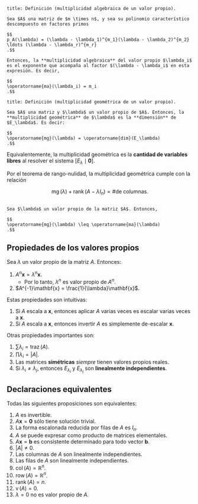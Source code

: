 ```ad-definition
title: Definición (multiplicidad algebraica de un valor propio).

Sea $A$ una matriz de $m \times n$, y sea su polinomio característico descompuesto en factores primos

$$
p_A(\lambda) = (\lambda - \lambda_1)^{m_1}(\lambda - \lambda_2)^{m_2} \ldots (\lambda - \lambda_r)^{m_r}
.$$

Entonces, la **multiplicidad algebraica** del valor propio $\lambda_i$ es el exponente que acompaña al factor $(\lambda - \lambda_i$ en esta expresión. Es decir,

$$
\operatorname{ma}(\lambda_i) = m_i
.$$

```

```ad-definition
title: Definición (multiplicidad geométrica de un valor propio).

Sea $A$ una matriz y $\lambda$ un valor propio de $A$. Entonces, la **multiplicidad geométrica** de $\lambda$ es la **dimensión** de $E_\lambda$. Es decir:

$$
\operatorname{mg}(\lambda) = \operatorname{dim}(E_\lambda)
.$$

```

Equivalentemente, la multiplicidad geométrica es la **cantidad de variables libres** al resolver el sistema $[E_\lambda \mid \mathbf{0}]$.

Por el teorema de rango-nulidad, la multiplicidad geométrica cumple con la relación

$$
\operatorname{mg}(\lambda) + \operatorname{rank}(A - \lambda I_n) = \text{\# de columnas}
.$$

```ad-theorem

Sea $\lambda$ un valor propio de la matriz $A$. Entonces,

$$
\operatorname{mg}(\lambda) \leq \operatorname{ma}(\lambda)
.$$

```

## Propiedades de los valores propios

Sea $\lambda$ un valor propio de la matriz $A$. Entonces:

1. $A^n\mathbf{x} = \lambda^n\mathbf{x}$.
	- Por lo tanto, $\lambda^n$ es valor propio de $A^n$.
2. $A^{-1}\mathbf{x} = \frac{1}{\lambda}\mathbf{x}$.

Estas propiedades son intuitivas:

1. Si $A$ escala a $\mathbf{x}$, entonces aplicar $A$ varias veces es escalar varias veces a $\mathbf{x}$.
2. Si $A$ escala a $\mathbf{x}$, entonces invertir $A$ es simplemente de-escalar $\mathbf{x}$.

Otras propiedades importantes son:

1. $\sum\lambda_i = \operatorname{traz}(A)$.
2. $\prod\lambda_i = |A|$.
3. Las matrices **simétricas** *siempre* tienen valores propios reales.
4. Si $\lambda_i \neq \lambda_j$, entonces $E_{\lambda_i}$ y $E_{\lambda_j}$ son **linealmente independientes**.

## Declaraciones equivalentes

Todas las siguientes proposiciones son equivalentes:

1. $A$ es invertible.
2. $A\mathbf{x} = \mathbf{0}$ sólo tiene solución trivial.
3. La forma escalonada reducida por filas de $A$ es $I_n$.
4. $A$ se puede expresar como producto de matrices elementales.
5. $A\mathbf{x} = \mathbf{b}$ es consistente determinado para todo vector $\mathbf{b}$.
6. $|A| \neq 0$.
7. Las columnas de $A$ son linealmente independientes.
8. Las filas de $A$ son linealmente independientes.
9. $\operatorname{col}(A) = \mathbb{R}^n$.
9. $\operatorname{row}(A) = \mathbb{R}^n$.
10. $\operatorname{rank}(A) = n$.
10. $\operatorname{v}(A) = 0$.
11. $\lambda = 0$ no es valor propio de $A$.
